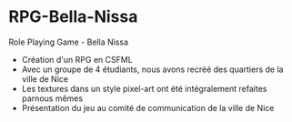 # RPG-Bella-Nissa

Role Playing Game - Bella Nissa
- Création d'un RPG en CSFML
- Avec un groupe de 4 étudiants, nous avons recréé des quartiers de la ville de Nice
- Les textures dans un style pixel-art ont été intégralement refaites parnous mêmes
- Présentation du jeu au comité de communication de la ville de Nice
